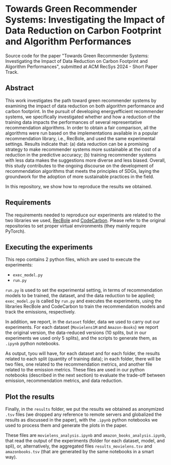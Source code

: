 # Towards Green Recommender Systems: Investigating the Impact of Data Reduction on Carbon Footprint and Algorithm Performances

Source code for the paper "Towards Green Recommender Systems: Investigating the Impact of Data Reduction on Carbon Footprint and Algorithm Performances", submitted at ACM RecSys 2024 - Short Paper Track.

## Abstract

This work investigates the path toward green recommender systems by examining the impact of data reduction on both algorithm performance and carbon footprint. In the pursuit of developing energyefficient recommender systems, we specifically investigated whether and how a reduction of the training data impacts the performances of several representative recommendation algorithms. In order to obtain a fair comparison, all the algorithms were run based on the implementations available in a popular recommendation library, i.e., RecBole, and used the same experimental settings. Results indicate that: (a) data reduction can be a promising strategy to make recommender systems more sustainable at the cost of a reduction in the predictive accuracy; (b) training recommender systems with less data makes the suggestions more diverse and less biased. Overall, this study contributes to the ongoing discourse on the development of recommendation algorithms that meets the principles of SDGs, laying the groundwork for the adoption of more sustainable practices in the field.

In this repository, we show how to reproduce the results we obtained.

## Requirements 

The requirements needed to reproduce our experiments are related to the two libraries we used, [RecBole](https://recbole.io/docs/) and [CodeCarbon](https://mlco2.github.io/codecarbon/).
Please refer to the original repositories to set proper virtual environments (they mainly require PyTorch).

## Executing the experiments

This repo contains 2 python files, which are used to execute the experiments:
- `exec_model.py`
- `run.py`

`run.py` is used to set the experimental setting, in terms of recommendation models to be trained, the dataset, and the data reduction to be applied; `exec_model.py` is called by `run.py` and executes the experiments, using the libraries RecBole and CodeCarbon to train the recommendation models and track the emissions, respectively.

In addition, we report, in the `dataset` folder, data we used to carry out our experiments. For each dataset (`Movielens1M` and `Amazon-Books`) we report the original version, the data-reduced versions (10 splits, but in our experiments we used only 5 splits), and the scripts to generate them, as `.ipynb` python notebooks.

As output, tyou will have, for each dataset and for each folder, the results related to each split (quantity of training data); in each folder, there will be two files, one related to the recommendation metrics, and another file related to the emission metrics. These files are used in our python notebooks (described in the next section) to evaluate the trade-off between emission, recommendation metrics, and data reduction.

## Plot the results

Finally, in the `results` folder, we put the results we obtained as anonymized `.tsv` files (we dropped any reference to remote servers and globalized the results as discussed in the paper), with the `.ipynb` python notebooks we used to process them and generate the plots in the paper.

These files are `movielens_analysis.ipynb` and `amazon_books_analysis.ipynb`, that read the output of the experiments (folder for each dataset, model, and spli), or, alternatively, the aggregated files `results_movielens.tsv` and `amazonbooks.tsv` (that are generated by the same notebooks in a smart way).